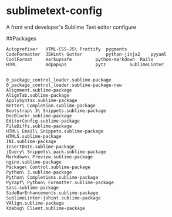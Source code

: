 # sublimetext-config
A front end developer's Sublime Text editor configure


##Packages

	Autoprefixer   HTML-CSS-JS\ Prettify  pygments
	CodeFormatter  JSHint\ Gutter	      python-jinja2    pyyaml
	CoolFormat     markupsafe	      python-markdown  Rails
	HTML	       mdpopups		      pytz	       SublimeLinter


	0_package_control_loader.sublime-package
	0_package_control_loader.sublime-package-new
	Alignment.sublime-package
	AlignTab.sublime-package
	ApplySyntax.sublime-package
	Better\ Completion.sublime-package
	Bootstrap\ 3\ Snippets.sublime-package
	DocBlockr.sublime-package
	EditorConfig.sublime-package
	FileDiffs.sublime-package
	HTML\ Email\ Snippets.sublime-package
	HTML5.sublime-package
	INI.sublime-package
	InsertDate.sublime-package
	jQuery\ Snippets\ pack.sublime-package
	Markdown\ Preview.sublime-package
	nginx.sublime-package
	Package\ Control.sublime-package
	Python\ 3.sublime-package
	Python\ Completions.sublime-package
	PyYapf\ Python\ Formatter.sublime-package
	Sass.sublime-package
	SideBarEnhancements.sublime-package
	SublimeLinter-jshint.sublime-package
	VAlign.sublime-package
	Xdebug\ Client.sublime-package

